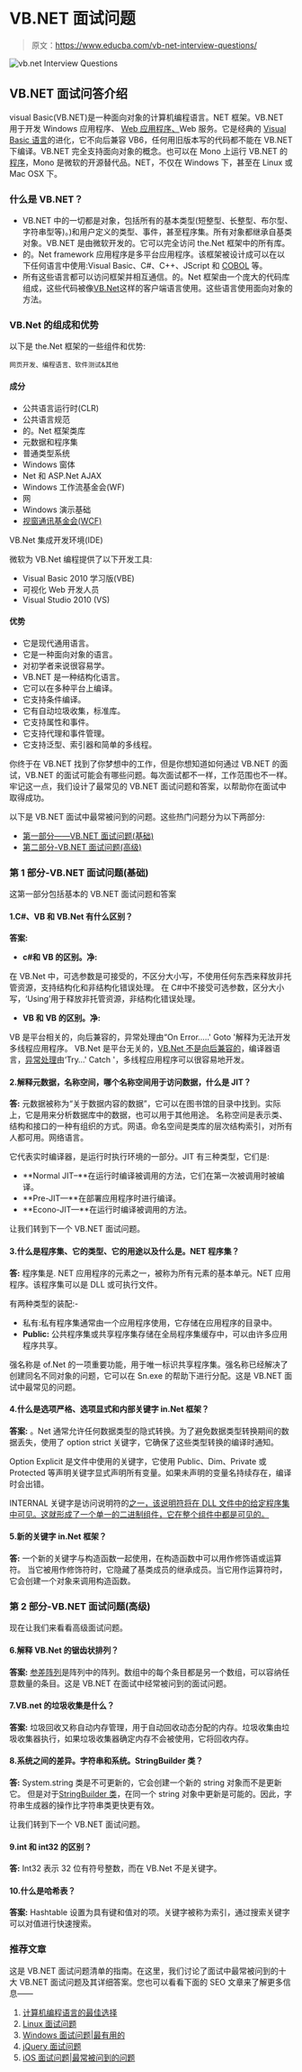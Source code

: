 # VB.NET 面试问题

> 原文：<https://www.educba.com/vb-net-interview-questions/>

![vb.net Interview Questions](img/1b4bcba4d315b12477db42487b78053c.png)



## VB.NET 面试问答介绍

visual Basic(VB.NET)是一种面向对象的计算机编程语言。NET 框架。VB.NET 用于开发 Windows 应用程序、 [Web 应用程序、](https://www.educba.com/how-to-build-web-applications-using-mongodb/)Web 服务。它是经典的 [Visual Basic 语言](https://www.educba.com/visual-basic-editor-vbe-properties/)的进化，它不向后兼容 VB6，任何用旧版本写的代码都不能在 VB.NET 下编译。VB.NET 完全支持面向对象的概念。也可以在 Mono 上运行 VB.NET 的[程序](https://www.educba.com/vb-dot-net-operators/)，Mono 是微软的开源替代品。NET，不仅在 Windows 下，甚至在 Linux 或 Mac OSX 下。

### 什么是 VB.NET？

*   VB.NET 中的一切都是对象，包括所有的基本类型(短整型、长整型、布尔型、字符串型等)。)和用户定义的类型、事件，甚至程序集。所有对象都继承自基类对象。VB.NET 是由微软开发的。它可以完全访问 the.Net 框架中的所有库。
*   的。Net framework 应用程序是多平台应用程序。该框架被设计成可以在以下任何语言中使用:Visual Basic、C#、C++、JScript 和 [COBOL](https://www.educba.com/what-is-cobol/) 等。
*   所有这些语言都可以访问框架并相互通信。的。Net 框架由一个庞大的代码库组成，这些代码被像[VB.Net](https://www.educba.com/inheritance-in-vb-dot-net/)这样的客户端语言使用。这些语言使用面向对象的方法。

### VB.Net 的组成和优势

以下是 the.Net 框架的一些组件和优势:

<small>网页开发、编程语言、软件测试&其他</small>

#### 成分

*   公共语言运行时(CLR)
*   公共语言规范
*   的。Net 框架类库
*   元数据和程序集
*   普通类型系统
*   Windows 窗体
*   Net 和 ASP.Net AJAX
*   Windows 工作流基金会(WF)
*   网
*   Windows 演示基础
*   [视窗通讯基金会(WCF)](https://www.educba.com/what-is-wcf/)

VB.Net 集成开发环境(IDE)

微软为 VB.Net 编程提供了以下开发工具:

*   Visual Basic 2010 学习版(VBE)
*   可视化 Web 开发人员
*   Visual Studio 2010 (VS)

#### 优势

*   它是现代通用语言。
*   它是一种面向对象的语言。
*   对初学者来说很容易学。
*   VB.NET 是一种结构化语言。
*   它可以在多种平台上编译。
*   它支持条件编译。
*   它有自动垃圾收集，标准库。
*   它支持属性和事件。
*   它支持代理和事件管理。
*   它支持泛型、索引器和简单的多线程。

你终于在 VB.NET 找到了你梦想中的工作，但是你想知道如何通过 VB.NET 的面试，VB.NET 的面试可能会有哪些问题。每次面试都不一样，工作范围也不一样。牢记这一点，我们设计了最常见的 VB.NET 面试问题和答案，以帮助你在面试中取得成功。

以下是 VB.NET 面试中最常被问到的问题。这些热门问题分为以下两部分:

*   [第一部分——VB.NET 面试问题(基础)](#1)
*   [第二部分-VB.NET 面试问题(高级)](#2)

### 第 1 部分-VB.NET 面试问题(基础)

这第一部分包括基本的 VB.NET 面试问题和答案

#### 1.C#、VB 和 VB.Net 有什么区别？

**答案:**

*   **c#和 VB 的区别。净:**

在 VB.Net 中，可选参数是可接受的，不区分大小写，不使用任何东西来释放非托管资源，支持结构化和非结构化错误处理。
在 C#中不接受可选参数，区分大小写，‘Using’用于释放非托管资源，非结构化错误处理。

*   **VB 和 VB 的区别。净:**

VB 是平台相关的，向后兼容的，异常处理由“On Error…..' Goto '解释为无法开发多线程应用程序。
VB.Net 是平台无关的，[VB.Net 不是向后兼容的](https://www.educba.com/vb-dot-net-string-functions/)，编译器语言，[异常处理](https://www.educba.com/exception-handling-in-vb-dot-net/)由‘Try…' Catch '，多线程应用程序可以很容易地开发。

#### 2.解释元数据，名称空间，哪个名称空间用于访问数据，什么是 JIT？

**答:**
元数据被称为“关于数据内容的数据”，它可以在图书馆的目录中找到。实际上，它是用来分析数据库中的数据，也可以用于其他用途。
名称空间是表示类、结构和接口的一种有组织的方式。网语。命名空间是类库的层次结构索引，对所有人都可用。网络语言。

它代表实时编译器，是运行时执行环境的一部分。JIT 有三种类型，它们是:

*   **Normal JIT–**在运行时编译被调用的方法，它们在第一次被调用时被编译。
*   **Pre-JIT—**在部署应用程序时进行编译。
*   **Econo-JIT—**在运行时编译被调用的方法。

让我们转到下一个 VB.NET 面试问题。

#### 3.什么是程序集、它的类型、它的用途以及什么是。NET 程序集？

**答:**
程序集是. NET 应用程序的元素之一，被称为所有元素的基本单元。NET 应用程序。该程序集可以是 DLL 或可执行文件。

有两种类型的装配:-

*   私有:私有程序集通常由一个应用程序使用，它存储在应用程序的目录中。
*   **Public:** 公共程序集或共享程序集存储在全局程序集缓存中，可以由许多应用程序共享。

强名称是 of.Net 的一项重要功能，用于唯一标识共享程序集。强名称已经解决了创建同名不同对象的问题，它可以在 Sn.exe 的帮助下进行分配。这是 VB.NET 面试中最常见的问题。

#### 4.什么是选项严格、选项显式和内部关键字 in.Net 框架？

**答案:**
。Net 通常允许任何数据类型的隐式转换。为了避免数据类型转换期间的数据丢失，使用了
option strict 关键字，它确保了这些类型转换的编译时通知。

Option Explicit 是文件中使用的关键字，它使用 Public、Dim、Private 或 Protected 等声明关键字显式声明所有变量。如果未声明的变量名持续存在，编译时会出错。

INTERNAL 关键字是访问说明符的[之一，该说明符将在 DLL 文件中的给定程序集
中可见。这就形成了一个单一的二进制组件，它在整个组件中都是可见的。](https://www.educba.com/access-specifiers-in-c-plus-plus/)

#### 5.新的关键字 in.Net 框架？

**答:**
一个新的关键字与构造函数一起使用，在构造函数中可以用作修饰语或运算符。
当它被用作修饰符时，它隐藏了基类成员的继承成员。当它用作运算符时，它会创建一个对象来调用构造函数。

### 第 2 部分-VB.NET 面试问题(高级)

现在让我们来看看高级面试问题。

#### 6.解释 VB.Net 的锯齿状排列？

**答案:**
[参差阵列](https://www.educba.com/c-sharp-jagged-arrays/)是阵列中的阵列。数组中的每个条目都是另一个数组，可以容纳任意数量的条目。这是 VB.NET 在面试中经常被问到的面试问题。

#### 7.VB.net 的垃圾收集是什么？

**答案:**
垃圾回收又称自动内存管理，用于自动回收动态分配的内存。垃圾收集由垃圾收集器执行，如果垃圾收集器确定内存不会被使用，它将回收内存。

#### 8.系统之间的差异。字符串和系统。StringBuilder 类？

**答:**
System.string 类是不可更新的，它会创建一个新的 string 对象而不是更新它。
但是对于[StringBuilder 类](https://www.educba.com/stringbuilder-class-in-java/)，在同一个 string 对象中更新是可能的。因此，字符串生成器的操作比字符串类更快更有效。

让我们转到下一个 VB.NET 面试问题。

#### 9.int 和 int32 的区别？

**答:**
Int32 表示 32 位有符号整数，而在 VB.Net 不是关键字。

#### 10.什么是哈希表？

**答案:**
Hashtable 设置为具有键和值对的项。关键字被称为索引，通过搜索关键字可以对值进行快速搜索。

### 推荐文章

这是 VB.NET 面试问题清单的指南。在这里，我们讨论了面试中最常被问到的十大 VB.NET 面试问题及其详细答案。您也可以看看下面的 SEO 文章来了解更多信息——

1.  [计算机编程语言的最佳选择](https://www.educba.com/computer-programming-language/)
2.  [Linux 面试问题](https://www.educba.com/linux-interview-questions/)
3.  [Windows 面试问题|最有用的](https://www.educba.com/windows-interview-questions/)
4.  [jQuery 面试问题](https://www.educba.com/jquery-interview-questions/)
5.  [iOS 面试问题|最常被问到的问题](https://www.educba.com/ios-interview-questions/)





